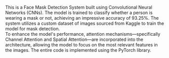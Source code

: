 This is a Face Mask Detection System built using Convolutional Neural Networks (CNNs). The model is trained to classify whether a person is wearing a mask or not, achieving an impressive accuracy of 93.25%. The system utilizes a custom dataset of images sourced from Kaggle to train the model for mask detection.
<br>
To enhance the model's performance, attention mechanisms—specifically Channel Attention and Spatial Attention—are incorporated into the architecture, allowing the model to focus on the most relevant features in the images. The entire code is implemented using the PyTorch library.
